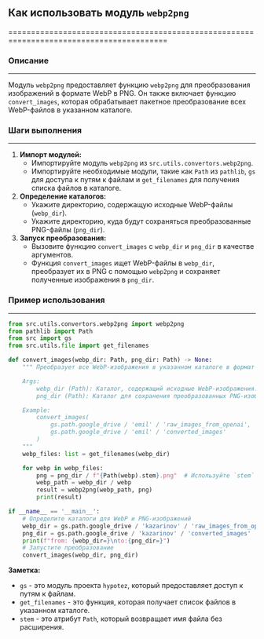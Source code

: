 ## Как использовать модуль `webp2png`
=========================================================================================

### Описание
-------------------------
Модуль `webp2png` предоставляет функцию `webp2png` для преобразования изображений в формате WebP в PNG. Он также включает функцию `convert_images`, которая обрабатывает пакетное преобразование всех WebP-файлов в указанном каталоге.

### Шаги выполнения
-------------------------
1. **Импорт модулей:**
    - Импортируйте модуль `webp2png` из `src.utils.convertors.webp2png`.
    - Импортируйте необходимые модули, такие как `Path` из `pathlib`, `gs` для доступа к путям к файлам и `get_filenames` для получения списка файлов в каталоге.
2. **Определение каталогов:**
    - Укажите директорию, содержащую исходные WebP-файлы (`webp_dir`).
    - Укажите директорию, куда будут сохраняться преобразованные PNG-файлы (`png_dir`).
3. **Запуск преобразования:**
    - Вызовите функцию `convert_images` с `webp_dir` и `png_dir` в качестве аргументов.
    - Функция `convert_images` ищет WebP-файлы в `webp_dir`, преобразует их в PNG с помощью `webp2png` и сохраняет полученные изображения в `png_dir`.

### Пример использования
-------------------------

```python
from src.utils.convertors.webp2png import webp2png
from pathlib import Path
from src import gs
from src.utils.file import get_filenames

def convert_images(webp_dir: Path, png_dir: Path) -> None:
    """ Преобразует все WebP-изображения в указанном каталоге в формат PNG.

    Args:
        webp_dir (Path): Каталог, содержащий исходные WebP-изображения.
        png_dir (Path): Каталог для сохранения преобразованных PNG-изображений.

    Example:
        convert_images(
            gs.path.google_drive / 'emil' / 'raw_images_from_openai',
            gs.path.google_drive / 'emil' / 'converted_images'
        )
    """
    webp_files: list = get_filenames(webp_dir)

    for webp in webp_files:
        png = png_dir / f"{Path(webp).stem}.png"  # Используйте `stem` для получения имени файла без расширения
        webp_path = webp_dir / webp
        result = webp2png(webp_path, png)
        print(result)

if __name__ == '__main__':
    # Определите каталоги для WebP и PNG-изображений
    webp_dir = gs.path.google_drive / 'kazarinov' / 'raw_images_from_openai'
    png_dir = gs.path.google_drive / 'kazarinov' / 'converted_images'
    print(f"from: {webp_dir=}\nto:{png_dir=}")
    # Запустите преобразование
    convert_images(webp_dir, png_dir)
```

**Заметка:**
-  `gs`  - это модуль проекта `hypotez`, который предоставляет доступ к путям к файлам.
-  `get_filenames`  - это функция, которая получает список файлов в указанном каталоге.
-  `stem`  - это атрибут `Path`, который возвращает имя файла без расширения.